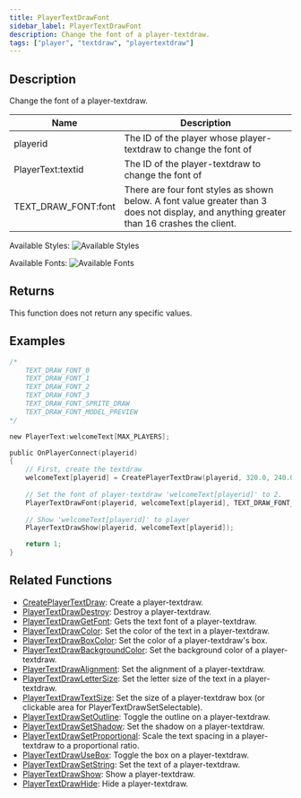 ```yaml
---
title: PlayerTextDrawFont
sidebar_label: PlayerTextDrawFont
description: Change the font of a player-textdraw.
tags: ["player", "textdraw", "playertextdraw"]
---
```


## Description

Change the font of a player-textdraw.

| Name                | Description                                                                                                                               |
| ------------------- | ----------------------------------------------------------------------------------------------------------------------------------------- |
| playerid            | The ID of the player whose player-textdraw to change the font of                                                                          |
| PlayerText:textid   | The ID of the player-textdraw to change the font of                                                                                       |
| TEXT_DRAW_FONT:font | There are four font styles as shown below. A font value greater than 3 does not display, and anything greater than 16 crashes the client. |

Available Styles:
![Available Styles](https://assets.open.mp/assets/images/textdraws/Textdraw_font_styles.png)

Available Fonts:
![Available Fonts](https://assets.open.mp/assets/images/textdraws/Textdraw_Fonts.png)

## Returns

This function does not return any specific values.

## Examples

```c
/*
    TEXT_DRAW_FONT_0
    TEXT_DRAW_FONT_1
    TEXT_DRAW_FONT_2
    TEXT_DRAW_FONT_3
    TEXT_DRAW_FONT_SPRITE_DRAW
    TEXT_DRAW_FONT_MODEL_PREVIEW
*/

new PlayerText:welcomeText[MAX_PLAYERS];

public OnPlayerConnect(playerid)
{
    // First, create the textdraw
    welcomeText[playerid] = CreatePlayerTextDraw(playerid, 320.0, 240.0, "Welcome to my server!");
    
    // Set the font of player-textdraw 'welcomeText[playerid]' to 2.
    PlayerTextDrawFont(playerid, welcomeText[playerid], TEXT_DRAW_FONT_2);
    
    // Show 'welcomeText[playerid]' to player
    PlayerTextDrawShow(playerid, welcomeText[playerid]);

    return 1;
}
```

## Related Functions

- [CreatePlayerTextDraw](CreatePlayerTextDraw): Create a player-textdraw.
- [PlayerTextDrawDestroy](PlayerTextDrawDestroy): Destroy a player-textdraw.
- [PlayerTextDrawGetFont](PlayerTextDrawGetFont): Gets the text font of a player-textdraw.
- [PlayerTextDrawColor](PlayerTextDrawColor): Set the color of the text in a player-textdraw.
- [PlayerTextDrawBoxColor](PlayerTextDrawBoxColor): Set the color of a player-textdraw's box.
- [PlayerTextDrawBackgroundColor](PlayerTextDrawBackgroundColor): Set the background color of a player-textdraw.
- [PlayerTextDrawAlignment](PlayerTextDrawAlignment): Set the alignment of a player-textdraw.
- [PlayerTextDrawLetterSize](PlayerTextDrawLetterSize): Set the letter size of the text in a player-textdraw.
- [PlayerTextDrawTextSize](PlayerTextDrawTextSize): Set the size of a player-textdraw box (or clickable area for PlayerTextDrawSetSelectable).
- [PlayerTextDrawSetOutline](PlayerTextDrawSetOutline): Toggle the outline on a player-textdraw.
- [PlayerTextDrawSetShadow](PlayerTextDrawSetShadow): Set the shadow on a player-textdraw.
- [PlayerTextDrawSetProportional](PlayerTextDrawSetProportional): Scale the text spacing in a player-textdraw to a proportional ratio.
- [PlayerTextDrawUseBox](PlayerTextDrawUseBox): Toggle the box on a player-textdraw.
- [PlayerTextDrawSetString](PlayerTextDrawSetString): Set the text of a player-textdraw.
- [PlayerTextDrawShow](PlayerTextDrawShow): Show a player-textdraw.
- [PlayerTextDrawHide](PlayerTextDrawHide): Hide a player-textdraw.
